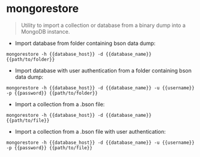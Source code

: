 # mongorestore

> Utility to import a collection or database from a binary dump into a MongoDB instance.

- Import database from folder containing bson data dump:

`mongorestore -h {{database_host}} -d {{database_name}} {{path/to/folder}}`

- Import database with user authentication from a folder containing bson data dump:

`mongorestore -h {{database_host}} -d {{database_name}} -u {{username}} -p {{password}} {{path/to/folder}}`

- Import a collection from a .bson file:

`mongorestore -h {{database_host}} -d {{database_name}} {{path/to/file}}`

- Import a collection from a .bson file with user authentication:

`mongorestore -h {{database_host}} -d {{database_name}} -u {{username}} -p {{password}} {{path/to/file}}`

